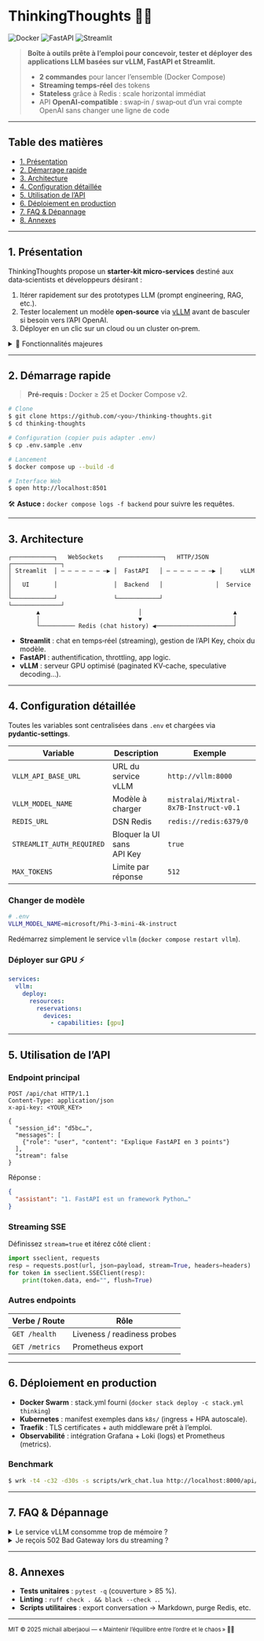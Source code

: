 # ThinkingThoughts 🧠💬

![Docker](https://img.shields.io/badge/Docker-Ready-blue)
![FastAPI](https://img.shields.io/badge/FastAPI-Async%20100%25-green)
![Streamlit](https://img.shields.io/badge/Streamlit-UI-red)

> **Boîte à outils prête à l’emploi pour concevoir, tester et déployer des applications LLM basées sur vLLM, FastAPI et Streamlit.**
>
> * **2 commandes** pour lancer l’ensemble (Docker Compose)
> * **Streaming temps‑réel** des tokens
> * **Stateless** grâce à Redis : scale horizontal immédiat
> * API **OpenAI‑compatible** : swap‐in / swap‐out d’un vrai compte OpenAI sans changer une ligne de code

---

## Table des matières

* [1. Présentation](#1-présentation)
* [2. Démarrage rapide](#2-démarrage-rapide)
* [3. Architecture](#3-architecture)
* [4. Configuration détaillée](#4-configuration-détaillée)
* [5. Utilisation de l’API](#5-utilisation-de-lapi)
* [6. Déploiement en production](#6-déploiement-en-production)
* [7. FAQ & Dépannage](#7-faq--dépannage)
* [8. Annexes](#8-annexes)

---

## 1. Présentation

ThinkingThoughts propose un **starter‑kit micro‑services** destiné aux data‑scientists et développeurs désirant :

1. Itérer rapidement sur des prototypes LLM (prompt engineering, RAG, etc.).
2. Tester localement un modèle **open‑source** via [vLLM](https://github.com/vllm-project/vllm) avant de basculer si besoin vers l’API OpenAI.
3. Déployer en un clic sur un cloud ou un cluster on‑prem.

<details>
<summary>🌟 Fonctionnalités majeures</summary>

| Domaine         | Détails                                                                   |
| --------------- | ------------------------------------------------------------------------- |
| **Backend**     | FastAPI 100 % asynchrone (`httpx.AsyncClient`), CORS, OpenTelemetry hooks |
| **LLM Service** | vLLM 0.4 avec support du streaming & batching                             |
| **Frontend**    | Streamlit (UI chat, selection de modèle, temperature slider, historique)  |
| **Persistance** | Sessions stockées dans Redis pour garantir la tolérance aux pannes        |
| **CI / CD**     | Exemple de pipeline GitHub Actions (lint → test → build image)            |

</details>

---

## 2. Démarrage rapide

> **Pré‑requis :** Docker ≥ 25 et Docker Compose v2.

```bash
# Clone
$ git clone https://github.com/<you>/thinking-thoughts.git
$ cd thinking-thoughts

# Configuration (copier puis adapter .env)
$ cp .env.sample .env

# Lancement
$ docker compose up --build -d

# Interface Web
$ open http://localhost:8501
```

🛠 **Astuce :** `docker compose logs -f backend` pour suivre les requêtes.

---

## 3. Architecture

```
┌────────────┐   WebSockets    ┌────────────┐   HTTP/JSON    ┌──────────────┐
│ Streamlit  │ — — — — — — —▶ │  FastAPI   │ — — — — — — —▶ │     vLLM      │
│   UI       │                │  Backend   │               │  Service      │
└────────────┘                └────────────┘               └──────────────┘
        ▲                            │                          ▲
        │                            ▼                          │
        └────────── Redis (chat history) ◀──────────────────────┘
```

* **Streamlit** : chat en temps‑réel (streaming), gestion de l’API Key, choix du modèle.
* **FastAPI** : authentification, throttling, app logic.
* **vLLM** : serveur GPU optimisé (paginated KV‑cache, speculative decoding…).

---

## 4. Configuration détaillée

Toutes les variables sont centralisées dans `.env` et chargées via **pydantic‑settings**.

| Variable                  | Description                | Exemple                                |
| ------------------------- | -------------------------- | -------------------------------------- |
| `VLLM_API_BASE_URL`       | URL du service vLLM        | `http://vllm:8000`                     |
| `VLLM_MODEL_NAME`         | Modèle à charger           | `mistralai/Mixtral-8x7B-Instruct-v0.1` |
| `REDIS_URL`               | DSN Redis                  | `redis://redis:6379/0`                 |
| `STREAMLIT_AUTH_REQUIRED` | Bloquer la UI sans API Key | `true`                                 |
| `MAX_TOKENS`              | Limite par réponse         | `512`                                  |

### Changer de modèle

```bash
# .env
VLLM_MODEL_NAME=microsoft/Phi-3-mini-4k-instruct
```

Redémarrez simplement le service `vllm` (`docker compose restart vllm`).

### Déployer sur GPU ⚡️

```yaml
services:
  vllm:
    deploy:
      resources:
        reservations:
          devices:
            - capabilities: [gpu]
```

---

## 5. Utilisation de l’API

### Endpoint principal

```http
POST /api/chat HTTP/1.1
Content-Type: application/json
x-api-key: <YOUR_KEY>

{
  "session_id": "d5bc…",
  "messages": [
    {"role": "user", "content": "Explique FastAPI en 3 points"}
  ],
  "stream": false
}
```

Réponse :

```json
{
  "assistant": "1. FastAPI est un framework Python…"
}
```

### Streaming SSE

Définissez `stream=true` et itérez côté client :

```python
import sseclient, requests
resp = requests.post(url, json=payload, stream=True, headers=headers)
for token in sseclient.SSEClient(resp):
    print(token.data, end="", flush=True)
```

### Autres endpoints

| Verbe / Route  | Rôle                        |
| -------------- | --------------------------- |
| `GET /health`  | Liveness / readiness probes |
| `GET /metrics` | Prometheus export           |

---

## 6. Déploiement en production

* **Docker Swarm** : stack.yml fourni (`docker stack deploy -c stack.yml thinking`)
* **Kubernetes** : manifest exemples dans `k8s/` (ingress + HPA autoscale).
* **Traefik** : TLS certificates + auth middleware prêt à l’emploi.
* **Observabilité** : intégration Grafana + Loki (logs) et Prometheus (metrics).

### Benchmark

```bash
$ wrk -t4 -c32 -d30s -s scripts/wrk_chat.lua http://localhost:8000/api/chat
```

---

## 7. FAQ & Dépannage

<details>
<summary>Le service vLLM consomme trop de mémoire ?</summary>

* Réduisez `VLLM_MAX_NUM_SEQS` ou passez à un modèle plus petit.
* Activez l’option `swap_memory=True` si votre GPU le permet.

</details>

<details>
<summary>Je reçois 502 Bad Gateway lors du streaming ?</summary>

Assurez‑vous que votre reverse‑proxy (Traefik, Nginx) laisse passer les connexions HTTP SSE sans timeout (<code>proxy\_read\_timeout 3600s</code>).

</details>

---

## 8. Annexes

* **Tests unitaires** : `pytest -q` (couverture > 85 %).
* **Linting** : `ruff check . && black --check .`.
* **Scripts utilitaires** : export conversation → Markdown, purge Redis, etc.

---

<sub>MIT © 2025 michail alberjaoui — « Maintenir l’équilibre entre l’ordre et le chaos » 🧘‍♂️</sub>
